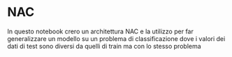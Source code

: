# NAC
 In questo notebook crero un architettura NAC e la utilizzo per far generalizzare un modello su un problema di classificazione dove i valori dei dati di test sono diversi da quelli di train ma con lo stesso problema
